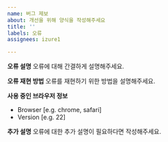 ```yaml
---
name: 버그 제보
about: 개선을 위해 양식을 작성해주세요
title: ''
labels: 오류
assignees: izure1

---
```


**오류 설명**
오류에 대해 간결하게 설명해주세요.

**오류 재현 방법**
오류를 재현하기 위한 방법을 설명해주세요.

**사용 중인 브라우저 정보**
 - Browser [e.g. chrome, safari]
 - Version [e.g. 22]

**추가 설명**
오류에 대한 추가 설명이 필요하다면 작성해주세요.
